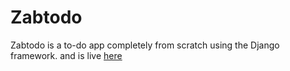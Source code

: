 # Zabtodo
Zabtodo is a to-do app completely from scratch using the Django framework. and is live <a href="http://zabtodo.herokuapp.com/">here</a>
